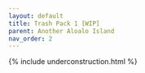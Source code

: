 ```yaml
---
layout: default
title: Trash Pack 1 [WIP]
parent: Another Aloalo Island
nav_order: 2
---
```


{% include underconstruction.html %}
